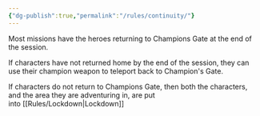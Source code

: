 ```yaml
---
{"dg-publish":true,"permalink":"/rules/continuity/"}
---
```


Most missions have the heroes returning to Champions Gate at the end of the session.

If characters have not returned home by the end of the session, they can use their champion weapon to teleport back to Champion's Gate.

If characters do not return to Champions Gate, then both the characters, and the area they are adventuring in, are put into [[Rules/Lockdown\|Lockdown]]